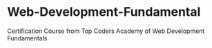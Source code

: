 # Web-Development-Fundamental
Certification Course from Top Coders Academy of Web Development Fundamentals
